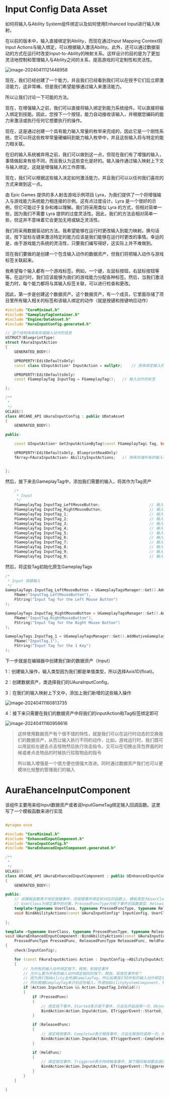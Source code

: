 # Input Config Data Asset

如何将输入与Ability System组件绑定以及如何使用Enhanced Input进行输入映射。

在以前的版本中，输入直接绑定到Ability，而现在通过Input Mapping Context将Input Actions与输入绑定，可以根据输入激活Ability。此外，还可以通过数据驱动的方式在运行时改变Input-to-Ability的映射关系。这样设计的目的是为了更加灵活地控制和管理输入与Ability之间的关系，提高游戏的可定制性和灵活性。

![image-20240411121448958](.\image-20240411121448958.png)

现在，我们已经创建了一个能力，并且我们已经看到我们可以在授予它们后立即激活能力，这非常棒。但是我们希望能够通过输入来激活能力。

所以让我们讨论一下可能的方法。

现在，在增强输入之前，我们可以直接将输入绑定到能力系统组件。可以直接将输入绑定到技能。因此，您按下一个按钮，能力自动接收该输入，并根据您编码的能力来激活或执行任何它想要执行的操作。

现在，这是通过创建一个具有能力输入常量的枚举来完成的，因此它是一个刚性系统，您可以将这些枚举常量硬编码到能力输入枚举中，并且这些输入将与特定的能力相关联。

在旧的输入系统被弃用之前，我们可以做到这一点，但现在我们有了增强的输入，事情做起来有些不同，而且我认为这些变化是好的。输入操作通过输入映射上下文与输入绑定。这就是增强输入的工作原理。

现在，我们可以根据这些输入决定如何激活能力，并且我们可以以任何我们喜欢的方式来做到这一点。

由 Epic Games 提供的多人射击游戏示例项目 Lyra，为我们提供了一个将增强输入与游戏能力系统能力相连接的示例。这有点过度设计。Lyra 是一个很好的示例，但它可能过于复杂和难以理解。我们将采用类似 Lyra 的方式，但相对简单一些，因为我们不需要 Lyra 提供的过度灵活性。因此，我们的方法会相对简单一些，但这并不意味着它会更加无用或缺乏灵活性。

我们将采用数据驱动的方法。我希望能够在运行时更改输入到能力映射。换句话说，按下鼠标左键来激活特定的能力应该是我们能够在运行时更改的事情。幸运的是，由于游戏能力系统的灵活性，只要我们编写得好，这实际上并不难做到。

现在我们要做的是创建一个包含输入动作的数据资产，但我们将把输入动作与游戏标签关联起来。

我希望每个输入都有一个游戏标签。例如，一个键，左鼠标按钮，右鼠标按钮等等。在运行时，我们应该能够为我们的游戏能力分配各种标签。然后，当我们激活能力时，每个能力都将与其输入标签关联，可以进行检查和更改。



因此，第一步是创建这个数据资产。这个数据资产，有一个成员，它里面存储了项目里所有输入相关的标签和该输入绑定的动作（就是按键和按键响应动作）

```c++
#include "CoreMinimal.h"
#include "GameplayTagContainer.h"
#include "Engine/DataAsset.h"
#include "AuraInputConfig.generated.h"

// 这个结构体用来存储输入动作的信息
USTRUCT(BlueprintType)
struct FAuraInputAction
{
	GENERATED_BODY()

	UPROPERTY(EditDefaultsOnly)
	const class UInputAction* InputAction = nullptr;	// 用来绑定输入的输入动作

	UPROPERTY(EditDefaultsOnly)
	const FGameplayTag InputTag = FGameplayTag();	// 输入动作的标签

};

/**
 * 
 */
UCLASS()
class ARCANE_API UAuraInputConfig : public UDataAsset
{
	GENERATED_BODY()

public:

	const UInputAction* GetInputActionByTag(const FGameplayTag& Tag, bool bLogNotGet = false) const;	// 通过标签获取输入动作

	UPROPERTY(EditDefaultsOnly, BlueprintReadOnly)
	TArray<FAuraInputAction> AbilityInputActions;	// 用来存储所有的输入动作信息，包含特定输入动作和对应的标签


};

```

然后，接下来去GameplayTag中，添加我们需要的输入，将其作为Tag资产

```c++
	/*
	 * Input
	 */
	FGameplayTag InputTag_LeftMouseButton;						// 输入：左键
	FGameplayTag InputTag_RightMouseButton;						// 输入：右键
	FGameplayTag InputTag_1;									// 输入：1
	FGameplayTag InputTag_2;									// 输入：2
	FGameplayTag InputTag_3;									// 输入：3
	FGameplayTag InputTag_4;									// 输入：4
	FGameplayTag InputTag_5;									// 输入：5
	FGameplayTag InputTag_6;									// 输入：6
	FGameplayTag InputTag_7;									// 输入：7
	FGameplayTag InputTag_8;									// 输入：8
	FGameplayTag InputTag_9;									// 输入：9
	FGameplayTag InputTag_0;									// 输入：0
```

然后，将这些Tag初始化原生GameplayTags

```c++
/*
 * Input 按键输入
 */
GameplayTags.InputTag_LeftMouseButton = UGameplayTagsManager::Get().AddNativeGameplayTag(
	FName("InputTag.LeftMouseButton"),
	FString("Input Tag for the Left Mouse Button")
);

GameplayTags.InputTag_RightMouseButton = UGameplayTagsManager::Get().AddNativeGameplayTag(
	FName("InputTag.RightMouseButton"),
	FString("Input Tag for the Right Mouse Button")
);

GameplayTags.InputTag_1 = UGameplayTagsManager::Get().AddNativeGameplayTag(
	FName("InputTag.1"),
	FString("Input Tag for the 1 Key")
);

```

下一步就是在编辑器中创建我们新的数据资产（Input）

1：创建输入操作，输入类型因为我们都是单值类型，所以选择Axis1D(float)。

2：创建数据资产，类选择我们的UAuraInputConfig，

3：在我们的输入映射上下文中，添加上我们新增的这些输入操作

![image-20240411160813735](.\image-20240411160813735.png)

4：接下来只需要在我们的数据资产中将我们的inputAction和Tag标签绑定即可

![image-20240411160956616](.\image-20240411160956616.png)

> 这样使用数据资产有个很不错的特性，就是我们可以在运行时动态的交换我们的数据资产，从而让输入执行不同的动作，比如，游戏运行时，我们既可以用鼠标左键去点击怪物然后执行攻击指令，又可以在切换出背包界面的时候或者点击物品的时候执行拾取物品的指令
>
> 所以输入增强是一个很方便也很强大改进。同时通过数据资产我们也可以更模块化规整的管理我们的输入



# AuraEhanceInputComponent

该组件主要用来给Input数据资产或者说InputGameTag绑定输入回调函数。这里写了一个模板函数来进行实现

```c++

#pragma once

#include "CoreMinimal.h"
#include "EnhancedInputComponent.h"
#include "AuraInputConfig.h"
#include "AuraEnhancedInputComponent.generated.h"

/**
 * 
 */
UCLASS()
class ARCANE_API UAuraEnhancedInputComponent : public UEnhancedInputComponent
{
	GENERATED_BODY()

public:
	// 该模板函数用于绑定按键事件，将按键事件绑定到对应的函数上，模板类型为UserClass，PressedFuncType，ReleasedFuncType，HeldFuncType
	// UserClass为绑定事件的对象，PressedFuncType为按下事件的函数类型，ReleasedFuncType为释放事件的函数类型，HeldFuncType为按住事件的函数类型
	template<typename UserClass, typename PressedFuncType, typename ReleasedFuncType, typename HeldFuncType >
	void BindAbilityActions(const UAuraInputConfig* InputConfig, UserClass* Object, PressedFuncType PressedFunc, ReleasedFuncType ReleasedFunc, HeldFuncType HeldFunc);
	
};

template <typename UserClass, typename PressedFuncType, typename ReleasedFuncType, typename HeldFuncType>
void UAuraEnhancedInputComponent::BindAbilityActions(const UAuraInputConfig* InputConfig, UserClass* Object,
	PressedFuncType PressedFunc, ReleasedFuncType ReleasedFunc, HeldFuncType HeldFunc)
{
	check(InputConfig);

	for (const FAuraInputAction& Action : InputConfig->AbilityInputActions)
	{
		// 为所有的输入动作绑定按下，释放，和按住事件
		// 为什么要为所有的输入动作绑定相同的按下，释放，和按住事件呢？
		// 因为我们有Ability去传递GamplayTag，所以如果我们将所有的输入动作绑定到相同的按下，释放，和按住事件上，我们就可以在这个事件中传递GamplayTag
		// 然后根据GamplayTag来识别这些输入，传递给AbilitySystemComponent，然后由ASC决定可以激活哪些能力
		if (Action.InputAction && Action.InputTag.IsValid())
		{
			if (PressedFunc)
			{
				// 绑定按下事件，Started表示按下事件，只会在开始调用一次，Object为绑定事件的对象，PressedFunc为按下事件的函数，Action.InputTag为PressedFunc的参数
				BindAction(Action.InputAction, ETriggerEvent::Started, Object, PressedFunc, Action.InputTag);
			}

			if (ReleasedFunc)
			{
				// 绑定释放事件，Completed表示释放事件，只会在释放时调用一次，Object为绑定事件的对象，ReleasedFunc为释放事件的函数，Action.InputTag为ReleasedFunc的参数
				BindAction(Action.InputAction, ETriggerEvent::Completed, Object, ReleasedFunc, Action.InputTag);
			}

			if (HeldFunc)
			{
				// 绑定按住事件，Triggered表示持续触发事件，按下期间每帧都会调用HeldFunc，Object为绑定事件的对象，HeldFunc为按住事件的函数，Action.InputTag为HeldFunc的参数
				BindAction(Action.InputAction, ETriggerEvent::Triggered, Object, HeldFunc, Action.InputTag);
			}
		}
	}

}
```

